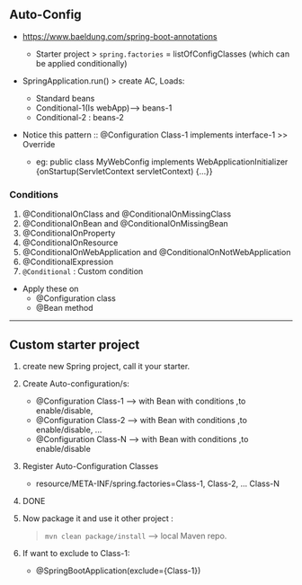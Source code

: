 ## Auto-Config
- https://www.baeldung.com/spring-boot-annotations
  - Starter project > `spring.factories` = listOfConfigClasses (which can be applied conditionally)
- SpringApplication.run() > create AC, Loads:
  - Standard beans
  - Conditional-1(Is webApp)--> beans-1
  - Conditional-2 : beans-2
  
- Notice this pattern :: @Configuration Class-1 implements interface-1 >> Override
  - eg: public class MyWebConfig implements WebApplicationInitializer {onStartup(ServletContext servletContext) {...}}

### Conditions
1. @ConditionalOnClass and @ConditionalOnMissingClass
2. @ConditionalOnBean and @ConditionalOnMissingBean
3. @ConditionalOnProperty
4. @ConditionalOnResource
5. @ConditionalOnWebApplication and @ConditionalOnNotWebApplication
6. @ConditionalExpression
7. `@Conditional` : Custom condition

- Apply these on
  - @Configuration class
  - @Bean method

---

## Custom starter project
1. create new Spring project, call it your starter.
2. Create Auto-configuration/s:
   - @Configuration Class-1 --> with Bean with conditions ,to enable/disable,
   - @Configuration Class-2 --> with Bean with conditions ,to enable/disable, ...
   - @Configuration Class-N --> with Bean with conditions ,to enable/disable
       
3. Register Auto-Configuration Classes
   - resource/META-INF/spring.factories=Class-1, Class-2, ... Class-N
   
4. DONE

5. Now package it and use it other project : 
   > `mvn clean package/install` --> local Maven repo.

4. If want to exclude to Class-1:
   - @SpringBootApplication(exclude={Class-1})

